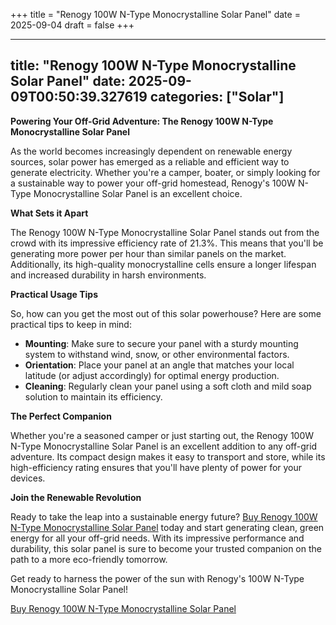 +++
title = "Renogy 100W N-Type Monocrystalline Solar Panel"
date = 2025-09-04
draft = false
+++

---
title: "Renogy 100W N-Type Monocrystalline Solar Panel"
date: 2025-09-09T00:50:39.327619
categories: ["Solar"]
---
**Powering Your Off-Grid Adventure: The Renogy 100W N-Type Monocrystalline Solar Panel**

As the world becomes increasingly dependent on renewable energy sources, solar power has emerged as a reliable and efficient way to generate electricity. Whether you're a camper, boater, or simply looking for a sustainable way to power your off-grid homestead, Renogy's 100W N-Type Monocrystalline Solar Panel is an excellent choice.

**What Sets it Apart**

The Renogy 100W N-Type Monocrystalline Solar Panel stands out from the crowd with its impressive efficiency rate of 21.3%. This means that you'll be generating more power per hour than similar panels on the market. Additionally, its high-quality monocrystalline cells ensure a longer lifespan and increased durability in harsh environments.

**Practical Usage Tips**

So, how can you get the most out of this solar powerhouse? Here are some practical tips to keep in mind:

* **Mounting**: Make sure to secure your panel with a sturdy mounting system to withstand wind, snow, or other environmental factors.
* **Orientation**: Place your panel at an angle that matches your local latitude (or adjust accordingly) for optimal energy production.
* **Cleaning**: Regularly clean your panel using a soft cloth and mild soap solution to maintain its efficiency.

**The Perfect Companion**

Whether you're a seasoned camper or just starting out, the Renogy 100W N-Type Monocrystalline Solar Panel is an excellent addition to any off-grid adventure. Its compact design makes it easy to transport and store, while its high-efficiency rating ensures that you'll have plenty of power for your devices.

**Join the Renewable Revolution**

Ready to take the leap into a sustainable energy future? [Buy Renogy 100W N-Type Monocrystalline Solar Panel](https://www.amazon.com/dp/B0D3DZWXT4) today and start generating clean, green energy for all your off-grid needs. With its impressive performance and durability, this solar panel is sure to become your trusted companion on the path to a more eco-friendly tomorrow.

Get ready to harness the power of the sun with Renogy's 100W N-Type Monocrystalline Solar Panel!

[Buy Renogy 100W N-Type Monocrystalline Solar Panel](https://www.amazon.com/dp/B0D3DZWXT4)
